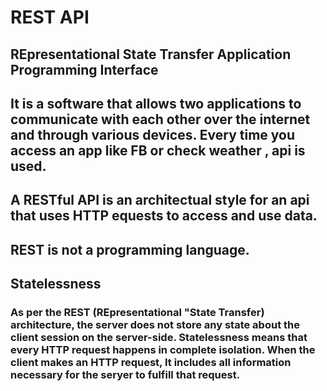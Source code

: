 # REST API
## REpresentational State Transfer Application Programming Interface

## It is a software that allows two applications to communicate with each other over the internet and through various devices. Every time you access an app like FB or check weather , api is used.

## A RESTful API is an architectual style for an api that uses HTTP equests to access and use data.

## REST is not a programming language.

## Statelessness
### As per the REST (REpresentational "State Transfer) architecture, the server does not store any state about the client session on the server-side. Statelessness means that every HTTP request happens in complete isolation. When the client makes an HTTP request, It includes all information necessary for the seryer to fulfill that request.